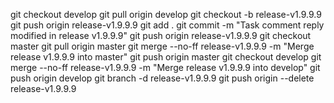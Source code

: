 git checkout develop
git pull origin develop
git checkout -b release-v1.9.9.9
git push origin release-v1.9.9.9
git add .
git commit -m "Task comment reply modified in release v1.9.9.9"
git push origin release-v1.9.9.9
git checkout master
git pull origin master
git merge --no-ff release-v1.9.9.9 -m "Merge release v1.9.9.9 into master"
git push origin master
git checkout develop
git merge --no-ff release-v1.9.9.9 -m "Merge release v1.9.9.9 into develop"
git push origin develop
git branch -d release-v1.9.9.9
git push origin --delete release-v1.9.9.9
